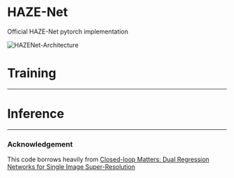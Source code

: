 # HAZE-Net
Official HAZE-Net pytorch implementation

![HAZENet-Architecture](https://user-images.githubusercontent.com/45136186/147628290-6b271d3f-2db5-4adf-8ada-9031e558207e.png)

# Training
------------------------------
# Inference
-------------------------------

### Acknowledgement
This code borrows heavily from <a href="https://arxiv.org/pdf/2003.07018.pdf">Closed-loop Matters: Dual Regression Networks for
Single Image Super-Resolution</a>
